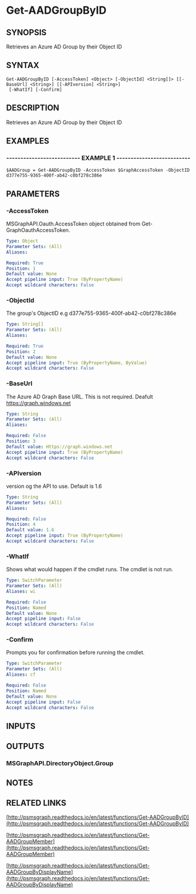 # Get-AADGroupByID

## SYNOPSIS
Retrieves an Azure AD Group by their Object ID

## SYNTAX

```
Get-AADGroupByID [-AccessToken] <Object> [-ObjectId] <String[]> [[-BaseUrl] <String>] [[-APIversion] <String>]
 [-WhatIf] [-Confirm]
```

## DESCRIPTION
Retrieves an Azure AD Group by their Object ID

## EXAMPLES

### -------------------------- EXAMPLE 1 --------------------------
```
$AADGroup = Get-AADGroupByID -AccessToken $GraphAccessToken -ObjectID d377e755-9365-400f-ab42-c0bf278c386e
```

## PARAMETERS

### -AccessToken
MSGraphAPI.Oauth.AccessToken object obtained from Get-GraphOauthAccessToken.

```yaml
Type: Object
Parameter Sets: (All)
Aliases: 

Required: True
Position: 1
Default value: None
Accept pipeline input: True (ByPropertyName)
Accept wildcard characters: False
```

### -ObjectId
The group's ObjectID e.g d377e755-9365-400f-ab42-c0bf278c386e

```yaml
Type: String[]
Parameter Sets: (All)
Aliases: 

Required: True
Position: 2
Default value: None
Accept pipeline input: True (ByPropertyName, ByValue)
Accept wildcard characters: False
```

### -BaseUrl
The Azure AD Graph Base URL.
This is not required.
Deafult 
    https://graph.windows.net

```yaml
Type: String
Parameter Sets: (All)
Aliases: 

Required: False
Position: 3
Default value: Https://graph.windows.net
Accept pipeline input: True (ByPropertyName)
Accept wildcard characters: False
```

### -APIversion
version og the API to use.
Default is 1.6

```yaml
Type: String
Parameter Sets: (All)
Aliases: 

Required: False
Position: 4
Default value: 1.6
Accept pipeline input: True (ByPropertyName)
Accept wildcard characters: False
```

### -WhatIf
Shows what would happen if the cmdlet runs.
The cmdlet is not run.

```yaml
Type: SwitchParameter
Parameter Sets: (All)
Aliases: wi

Required: False
Position: Named
Default value: None
Accept pipeline input: False
Accept wildcard characters: False
```

### -Confirm
Prompts you for confirmation before running the cmdlet.

```yaml
Type: SwitchParameter
Parameter Sets: (All)
Aliases: cf

Required: False
Position: Named
Default value: None
Accept pipeline input: False
Accept wildcard characters: False
```

## INPUTS

## OUTPUTS

### MSGraphAPI.DirectoryObject.Group

## NOTES

## RELATED LINKS

[http://psmsgraph.readthedocs.io/en/latest/functions/Get-AADGroupByID](http://psmsgraph.readthedocs.io/en/latest/functions/Get-AADGroupByID)

[http://psmsgraph.readthedocs.io/en/latest/functions/Get-AADGroupMember](http://psmsgraph.readthedocs.io/en/latest/functions/Get-AADGroupMember)

[http://psmsgraph.readthedocs.io/en/latest/functions/Get-AADGroupByDisplayName](http://psmsgraph.readthedocs.io/en/latest/functions/Get-AADGroupByDisplayName)

